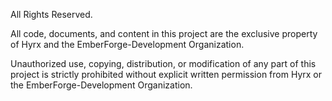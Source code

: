 All Rights Reserved.

All code, documents, and content in this project are the exclusive property of Hyrx and the EmberForge-Development Organization.

Unauthorized use, copying, distribution, or modification of any part of this project is strictly prohibited without explicit written permission from Hyrx or the EmberForge-Development Organization.
